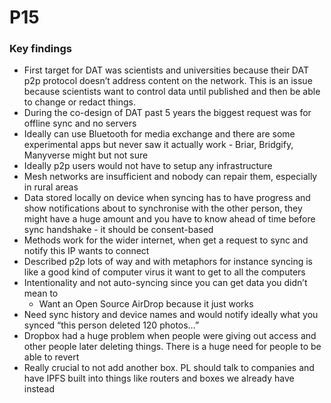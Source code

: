# P15

### Key findings

* First target for DAT was scientists and universities because their DAT p2p protocol doesn’t address content on the network. This is an issue because scientists want to control data until published and then be able to change or redact things.
* During the co-design of DAT past 5 years the biggest request was for offline sync and no servers
* Ideally can use Bluetooth for media exchange and there are some experimental apps but never saw it actually work - Briar, Bridgify, Manyverse might but not sure
* Ideally p2p users would not have to setup any infrastructure
* Mesh networks are insufficient and nobody can repair them, especially in rural areas
* Data stored locally on device when syncing has to have progress and show notifications about to synchronise with the other person, they might have a huge amount and you have to know ahead of time before sync handshake - it should be consent-based
* Methods work for the wider internet, when get a request to sync and notify this IP wants to connect
* Described p2p lots of way and with metaphors for instance syncing is like a good kind of computer virus it want to get to all the computers
* Intentionality and not auto-syncing since you can get data you didn’t mean to
  * Want an Open Source AirDrop because it just works
* Need sync history and device names and would notify ideally what you synced “this person deleted 120 photos…”
* Dropbox had a huge problem when people were giving out access and other people later deleting things. There is a huge need for people to be able to revert
* Really crucial to not add another box. PL should talk to companies and have IPFS built into things like routers and boxes we already have instead

